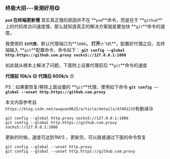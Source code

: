### 终极大招---亲测好用😋

**`pod` 在终端更新慢**
 其实真正慢的原因并不在 **`pod`**命令，而是在于 **`github`**上的代码库访问速度慢，那么就知道真正的解决方案就是要加快 **`git`**命令的速度。

我使用的 **`SS代理`**，默认代理端口为**`1080`**，
 打开**`小飞机`**，配置好代理之后，去终端输入 **`git`**配置命令，命令如下：
 **`git config --global http.https://github.com.proxy socks5://127.0.0.1:1080`**

如此就从根本上解决了问题，下面附上设置代理前后 **`git`**命令的速度

**代理前 10k/s ☹️
 代理后 600k/s** 😍

PS：如果要恢复/移除上面设置的 **`git`**代理，使用如下命令
 **`git config --global --unset http.https://github.com.proxy`**

本文内容参考自`https://blog.csdn.net/wuquan0625/article/details/47401235`有删减😘



```
git config --global http.proxy socks5://127.0.0.1:1086
git config --global http.https://github.com.proxy socks5://127.0.0.1:1086
```

更新的时候，速度可达到1M/S ，更新完，可以直接通过下面的命令恢复

```
git config --global --unset http.proxy
git config --global --unset http.https://github.com.proxy
```